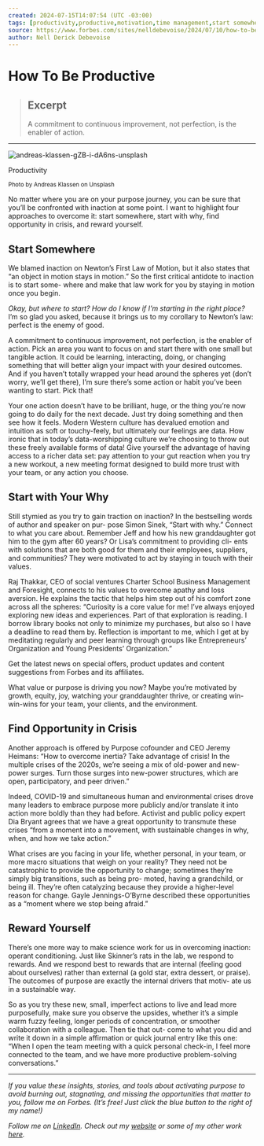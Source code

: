 ```yaml
---
created: 2024-07-15T14:07:54 (UTC -03:00)
tags: [productivity,productive,motivation,time management,start somewhere,Why do I feel unmotivated,leadership,opportunity,management,purpose]
source: https://www.forbes.com/sites/nelldebevoise/2024/07/10/how-to-be-productive/?ref=dailydev
author: Nell Derick Debevoise
---
```


# How To Be Productive

> ## Excerpt
> A commitment to continuous improvement, not perfection, is the enabler of action.

---
![andreas-klassen-gZB-i-dA6ns-unsplash](https://imageio.forbes.com/specials-images/imageserve/668e9f97d0b56abd295ee68d/andreas-klassen-gZB-i-dA6ns-unsplash/0x0.jpg?format=jpg&crop=2667,1999,x162,y0,safe&width=1440)

Productivity

<small>Photo by Andreas Klassen on Unsplash</small>

No matter where you are on your purpose journey, you can be sure that you’ll be confronted with inaction at some point. I want to highlight four approaches to overcome it: start somewhere, start with why, find opportunity in crisis, and reward yourself.

## **Start Somewhere**

We blamed inaction on Newton’s First Law of Motion, but it also states that “an object in motion stays in motion.” So the first critical antidote to inaction is to start some- where and make that law work for you by staying in motion once you begin.

_Okay, but where to start? How do I know if I’m starting in the right place?_ I’m so glad you asked, because it brings us to my corollary to Newton’s law: perfect is the enemy of good.

A commitment to continuous improvement, not perfection, is the enabler of action. Pick an area you want to focus on and start there with one small but tangible action. It could be learning, interacting, doing, or changing something that will better align your impact with your desired outcomes. And if you haven’t totally wrapped your head around the spheres yet (don’t worry, we’ll get there), I’m sure there’s some action or habit you’ve been wanting to start. Pick that!

Your one action doesn’t have to be brilliant, huge, or the thing you’re now going to do daily for the next decade. Just try doing something and then see how it feels. Modern Western culture has devalued emotion and intuition as soft or touchy-feely, but ultimately our feelings are data. How ironic that in today’s data-worshipping culture we’re choosing to throw out these freely available forms of data! Give yourself the advantage of having access to a richer data set: pay attention to your gut reaction when you try a new workout, a new meeting format designed to build more trust with your team, or any action you choose.

## Start with Your Why

Still stymied as you try to gain traction on inaction? In the bestselling words of author and speaker on pur- pose Simon Sinek, “Start with why.” Connect to what you care about. Remember Jeff and how his new granddaughter got him to the gym after 60 years? Or Lisa’s commitment to providing cli- ents with solutions that are both good for them and their employees, suppliers, and communities? They were motivated to act by staying in touch with their values.

Raj Thakkar, CEO of social ventures Charter School Business Management and Foresight, connects to his values to overcome apathy and loss aversion. He explains the tactic that helps him step out of his comfort zone across all the spheres: “Curiosity is a core value for me! I’ve always enjoyed exploring new ideas and experiences. Part of that exploration is reading. I borrow library books not only to minimize my purchases, but also so I have a deadline to read them by. Reflection is important to me, which I get at by meditating regularly and peer learning through groups like Entrepreneurs’ Organization and Young Presidents’ Organization.”

Get the latest news on special offers, product updates and content suggestions from Forbes and its affiliates.

What value or purpose is driving you now? Maybe you’re motivated by growth, equity, joy, watching your granddaughter thrive, or creating win-win-wins for your team, your clients, and the environment.

## Find Opportunity in Crisis

Another approach is offered by Purpose cofounder and CEO Jeremy Heimans: “How to overcome inertia? Take advantage of crisis! In the multiple crises of the 2020s, we’re seeing a mix of old-power and new-power surges. Turn those surges into new-power structures, which are open, participatory, and peer driven.”

Indeed, COVID-19 and simultaneous human and environmental crises drove many leaders to embrace purpose more publicly and/or translate it into action more boldly than they had before. Activist and public policy expert Dia Bryant agrees that we have a great opportunity to transmute these crises “from a moment into a movement, with sustainable changes in why, when, and how we take action.”

What crises are you facing in your life, whether personal, in your team, or more macro situations that weigh on your reality? They need not be catastrophic to provide the opportunity to change; sometimes they’re simply big transitions, such as being pro- moted, having a grandchild, or being ill. They’re often catalyzing because they provide a higher-level reason for change. Gayle Jennings-O’Byrne described these opportunities as a “moment where we stop being afraid.”

## Reward Yourself

There’s one more way to make science work for us in overcoming inaction: operant conditioning. Just like Skinner’s rats in the lab, we respond to rewards. And we respond best to rewards that are internal (feeling good about ourselves) rather than external (a gold star, extra dessert, or praise). The outcomes of purpose are exactly the internal drivers that motiv- ate us in a sustainable way.

So as you try these new, small, imperfect actions to live and lead more purposefully, make sure you observe the upsides, whether it’s a simple warm fuzzy feeling, longer periods of concentration, or smoother collaboration with a colleague. Then tie that out- come to what you did and write it down in a simple affirmation or quick journal entry like this one: “When I open the team meeting with a quick personal check-in, I feel more connected to the team, and we have more productive problem-solving conversations.”

___

_If you value these insights, stories, and tools about activating purpose to avoid burning out, stagnating, and missing the opportunities that matter to you, follow me on Forbes. (It’s free! Just click the blue button to the right of my name!)_

_Follow me on_ [_LinkedIn_](https://www.linkedin.com/in/nellderickdebevoise "https://www.linkedin.com/in/nellderickdebevoise")_. Check out my_ [_website_](https://www.nelldd.com/ "https://www.nelldd.com/") _or some of my other work_ [_here_](https://bookshop.org/p/books/going-first-finding-the-courage-to-lead-purposefully-and-inspire-action-nell-derick-debevoise/20060283?ean=9798887970486 "https://bookshop.org/p/books/going-first-finding-the-courage-to-lead-purposefully-and-inspire-action-nell-derick-debevoise/20060283?ean=9798887970486")_._
